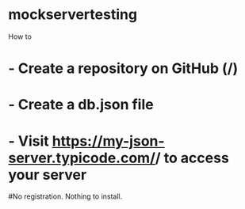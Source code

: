 # mockservertesting

<p>How to</p>

# - Create a repository on GitHub (<your-username>/<your-repo>)
  
# - Create a db.json file
  
# - Visit https://my-json-server.typicode.com/<your-username>/<your-repo> to access your server
  
#No registration. Nothing to install.
